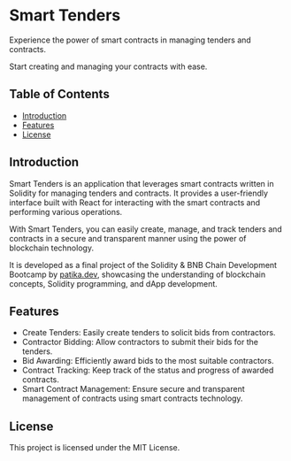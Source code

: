 
# Smart Tenders

Experience the power of smart contracts in managing tenders and contracts.

Start creating and managing your contracts with ease.

## Table of Contents

- [Introduction](#introduction)
- [Features](#features)
- [License](#license)

## Introduction

Smart Tenders is an application that leverages smart contracts written in Solidity for managing tenders and contracts. It provides a user-friendly interface built with React for interacting with the smart contracts and performing various operations.

With Smart Tenders, you can easily create, manage, and track tenders and contracts in a secure and transparent manner using the power of blockchain technology.

It is developed as a final project of the Solidity & BNB Chain Development Bootcamp by [patika.dev](https://www.patika.dev), showcasing the understanding of blockchain concepts, Solidity programming, and dApp development.

## Features

- Create Tenders: Easily create tenders to solicit bids from contractors.
- Contractor Bidding: Allow contractors to submit their bids for the tenders.
- Bid Awarding: Efficiently award bids to the most suitable contractors.
- Contract Tracking: Keep track of the status and progress of awarded contracts.
- Smart Contract Management: Ensure secure and transparent management of contracts using smart contracts technology.

## License

This project is licensed under the MIT License.